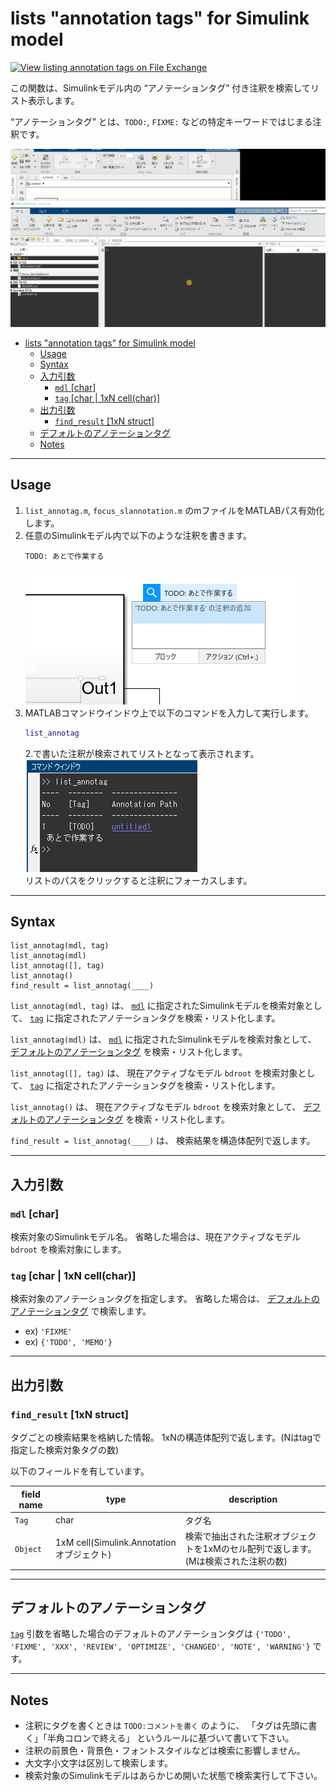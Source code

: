 # lists "annotation tags" for Simulink model

[![View listing annotation tags on File Exchange](https://www.mathworks.com/matlabcentral/images/matlab-file-exchange.svg)](https://jp.mathworks.com/matlabcentral/fileexchange/122832-listing-annotation-tags)

この関数は、Simulinkモデル内の “アノテーションタグ” 付き注釈を検索してリスト表示します。

“アノテーションタグ” とは、`TODO:`, `FIXME:` などの特定キーワードではじまる注釈です。

![demo](docs/demo.gif)

- [lists "annotation tags" for Simulink model](#lists-annotation-tags-for-simulink-model)
  - [Usage](#usage)
  - [Syntax](#syntax)
  - [入力引数](#入力引数)
    - [`mdl` \[char\]](#mdl-char)
    - [`tag` \[char | 1xN cell(char)\]](#tag-char--1xn-cellchar)
  - [出力引数](#出力引数)
    - [`find_result` \[1xN struct\]](#find_result-1xn-struct)
  - [デフォルトのアノテーションタグ](#デフォルトのアノテーションタグ)
  - [Notes](#notes)


-----

## Usage

1. `list_annotag.m`, `focus_slannotation.m` のmファイルをMATLABパス有効化します。
2. 任意のSimulinkモデル内で以下のような注釈を書きます。
   ```
   TODO: あとで作業する
   ```
   ![Add Simulink annotation](docs/add_sl_annotation.png)
3. MATLABコマンドウインドウ上で以下のコマンドを入力して実行します。
   ```matlab
   list_annotag
   ```
   2.で書いた注釈が検索されてリストとなって表示されます。  
   ![result view](docs/result_view.png)  
   リストのパスをクリックすると注釈にフォーカスします。  

-----

## Syntax

    list_annotag(mdl, tag)
    list_annotag(mdl)
    list_annotag([], tag)
    list_annotag()
    find_result = list_annotag(____)

`list_annotag(mdl, tag)` は、
[`mdl`](#mdl-char) に指定されたSimulinkモデルを検索対象として、
[`tag`](#tag-char--1xn-cellchar) に指定されたアノテーションタグを検索・リスト化します。

`list_annotag(mdl)` は、
[`mdl`](#mdl-char) に指定されたSimulinkモデルを検索対象として、
[デフォルトのアノテーションタグ](#デフォルトのアノテーションタグ) を検索・リスト化します。

`list_annotag([], tag)` は、
現在アクティブなモデル `bdroot` を検索対象として、
[`tag`](#tag-char--1xn-cellchar) に指定されたアノテーションタグを検索・リスト化します。

`list_annotag()` は、
現在アクティブなモデル `bdroot` を検索対象として、
[デフォルトのアノテーションタグ](#デフォルトのアノテーションタグ) を検索・リスト化します。

`find_result = list_annotag(____)` は、
検索結果を構造体配列で返します。

-----

## 入力引数

### `mdl` [char]

検索対象のSimulinkモデル名。
省略した場合は、現在アクティブなモデル `bdroot` を検索対象にします。

### `tag` [char | 1xN cell(char)]

検索対象のアノテーションタグを指定します。
省略した場合は、 [デフォルトのアノテーションタグ](#デフォルトのアノテーションタグ) で検索します。

* ex) `'FIXME'`
* ex) `{'TODO', 'MEMO'}`

-----

## 出力引数

### `find_result` [1xN struct]

タグごとの検索結果を格納した情報。
1xNの構造体配列で返します。(Nはtagで指定した検索対象タグの数)

以下のフィールドを有しています。

| field name | type | description |
| --- | --- | --- |
| `Tag` | char | タグ名 |
| `Object` | 1xM cell(Simulink.Annotationオブジェクト) | 検索で抽出された注釈オブジェクトを1xMのセル配列で返します。(Mは検索された注釈の数) |

-----

## デフォルトのアノテーションタグ

[`tag`](#tag-char--1xn-cellchar) 引数を省略した場合のデフォルトのアノテーションタグは `{'TODO', 'FIXME', 'XXX', 'REVIEW', 'OPTIMIZE', 'CHANGED', 'NOTE', 'WARNING'}` です。

-----

## Notes

* 注釈にタグを書くときは `TODO:コメントを書く` のように、
  「タグは先頭に書く」「半角コロンで終える」
  というルールに基づいて書いて下さい。
* 注釈の前景色・背景色・フォントスタイルなどは検索に影響しません。
* 大文字小文字は区別して検索します。
* 検索対象のSimulinkモデルはあらかじめ開いた状態で検索実行して下さい。


